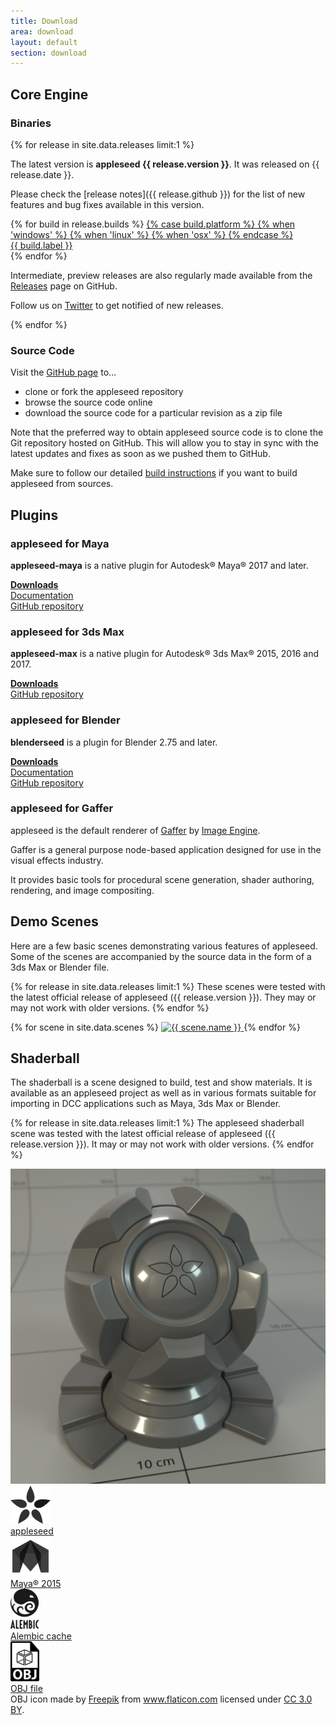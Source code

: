 ```yaml
---
title: Download
area: download
layout: default
section: download
---
```


## Core Engine

### Binaries

{% for release in site.data.releases limit:1 %}

The latest version is **appleseed {{ release.version }}**. It was released on {{ release.date }}.

Please check the [release notes]({{ release.github }}) for the list of new features and bug fixes available in this version.

<div class="builds">
    {% for build in release.builds %}
        <a class="build" href="{{ build.url }}" download>
            {% case build.platform %}
                {% when 'windows' %}
                    <i class="fa fa-windows"></i>
                {% when 'linux' %}
                    <i class="fa fa-linux"></i>
                {% when 'osx' %}
                    <i class="fa fa-apple"></i>
            {% endcase %}
            <div>{{ build.label }}</div>
        </a>
    {% endfor %}
</div>

Intermediate, preview releases are also regularly made available from the [Releases](https://github.com/appleseedhq/appleseed/releases) page on GitHub.

Follow us on [Twitter](https://twitter.com/appleseedhq) to get notified of new releases.

{% endfor %}

### Source Code

Visit the [GitHub page](https://github.com/appleseedhq/appleseed) to&hellip;

- clone or fork the appleseed repository
- browse the source code online
- download the source code for a particular revision as a zip file

Note that the preferred way to obtain appleseed source code is to clone the Git repository hosted on GitHub.
This will allow you to stay in sync with the latest updates and fixes as soon as we pushed them to GitHub.

Make sure to follow our detailed [build instructions](https://github.com/appleseedhq/appleseed/wiki/Building-appleseed) if you want to build appleseed from sources.

## Plugins

### appleseed for Maya

**appleseed-maya** is a native plugin for Autodesk® Maya® 2017 and later.

[**Downloads**](https://github.com/appleseedhq/appleseed-maya/releases)  
[Documentation](https://appleseed-maya.readthedocs.io/)  
[GitHub repository](https://github.com/appleseedhq/appleseed-maya)  

### appleseed for 3ds Max

**appleseed-max** is a native plugin for Autodesk® 3ds Max® 2015, 2016 and 2017.

[**Downloads**](https://github.com/appleseedhq/appleseed-max/releases)  
[GitHub repository](https://github.com/appleseedhq/appleseed-max)  

### appleseed for Blender

**blenderseed** is a plugin for Blender 2.75 and later.

[**Downloads**](https://github.com/appleseedhq/blenderseed/releases)  
[Documentation](https://appleseed-blenderseed.readthedocs.io/)  
[GitHub repository](https://github.com/appleseedhq/blenderseed)  

### appleseed for Gaffer

appleseed is the default renderer of [Gaffer](http://www.gafferhq.org/) by [Image Engine](http://image-engine.com/).

Gaffer is a general purpose node-based application designed for use in the visual effects industry.

It provides basic tools for procedural scene generation, shader authoring, rendering, and image compositing.

## Demo Scenes

Here are a few basic scenes demonstrating various features of appleseed. Some of the scenes are accompanied
by the source data in the form of a 3ds Max or Blender file.

{% for release in site.data.releases limit:1 %}
These scenes were tested with the latest official release of appleseed ({{ release.version }}). They may or may not work with older versions.
{% endfor %}

<div class="scenes">
    {% for scene in site.data.scenes %}
        <a class="scene" href="{{ scene.url }}">
            <img src="{{ scene.image }}" alt="{{ scene.name }}">
        </a>
    {% endfor %}
</div>

## Shaderball

The shaderball is a scene designed to build, test and show materials. It is available as an appleseed project
as well as in various formats suitable for importing in DCC applications such as Maya, 3ds Max or Blender.

{% for release in site.data.releases limit:1 %}
The appleseed shaderball scene was tested with the latest official release of appleseed ({{ release.version }}). It may or may not work with older versions.
{% endfor %}

<img src="/img/appleseed-shaderball.png" alt="appleseed shaderball" class="shaderball-render" />

<div class="shaderballs">
    <a class="shaderball" href="https://github.com/appleseedhq/shaderball/releases/download/v4/appleseed_shaderball_v4.zip" download>
        <div class="card">
            <img src="/img/appleseed-seeds-64-gray.png" />
        </div>
        <div>appleseed</div>
    </a>
    <a class="shaderball" href="https://github.com/appleseedhq/shaderball/releases/download/v4/appleseed_shaderball_v4_maya.zip" download>
        <div class="card">
            <img src="/img/autodesk-maya-logo-gray.png" />
        </div>
        <div>Maya® 2015</div>
    </a>
    <a class="shaderball" href="https://github.com/appleseedhq/shaderball/releases/download/v4/appleseed_shaderball_v4_alembic.zip" download>
        <div class="card">
            <img src="/img/alembic-logo.png" />
        </div>
        <div>Alembic cache</div>
    </a>
    <a class="shaderball" href="https://github.com/appleseedhq/shaderball/releases/download/v4/appleseed_shaderball_v4_obj.zip" download>
        <div class="card">
            <img src="/img/obj-logo.png" />
        </div>
        <div>OBJ file</div>
    </a>
</div>

<div class="license-notice">
    OBJ icon made by <a href="http://www.freepik.com" title="Freepik">Freepik</a> from <a href="http://www.flaticon.com" title="Flaticon">www.flaticon.com</a> licensed under <a href="http://creativecommons.org/licenses/by/3.0/" title="Creative Commons BY 3.0" target="_blank">CC 3.0 BY</a>.
</div>

